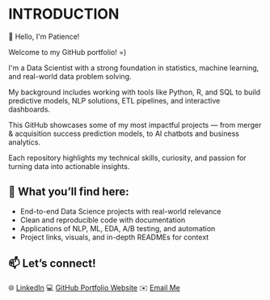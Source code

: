 # INTRODUCTION

👋 Hello, I'm Patience!

Welcome to my GitHub portfolio! =)

I'm a Data Scientist with a strong foundation in statistics, machine learning, and real-world data problem solving. 

My background includes working with tools like Python, R, and SQL to build predictive models, NLP solutions, ETL pipelines, and interactive dashboards.

This GitHub showcases some of my most impactful projects — from merger & acquisition success prediction models, to AI chatbots and business analytics. 

Each repository highlights my technical skills, curiosity, and passion for turning data into actionable insights.


## 💼 What you’ll find here:

- End-to-end Data Science projects with real-world relevance
- Clean and reproducible code with documentation
- Applications of NLP, ML, EDA, A/B testing, and automation
- Project links, visuals, and in-depth READMEs for context


## 📫 Let’s connect!

🌐 [LinkedIn](https://www.linkedin.com/in/patience-buxton-msc)
💻 [GitHub Portfolio Website](https://patiencebuxton.github.io/portfolio)
✉️ [Email Me](mailto:patiencebuxton9@gmail.com)



